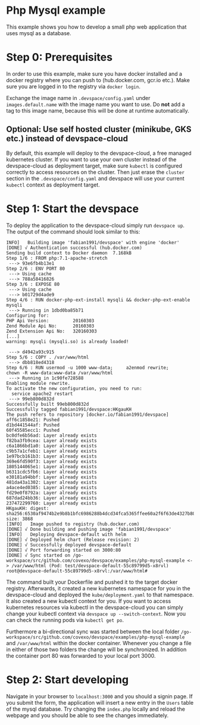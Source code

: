 # Php Mysql example

This example shows you how to develop a small php web application that uses mysql as a database.

# Step 0: Prerequisites

In order to use this example, make sure you have docker installed and a docker registry where you can push to (hub.docker.com, gcr.io etc.). Make sure you are logged in to the registry via `docker login`.  

Exchange the image name in `.devspace/config.yaml` under `images.default.name` with the image name you want to use. Do **not** add a tag to this image name, because this will be done at runtime automatically.  

## Optional: Use self hosted cluster (minikube, GKS etc.) instead of devspace-cloud

By default, this example will deploy to the devspace-cloud, a free managed kubernetes cluster. If you want to use your own cluster instead of the devspace-cloud as deployment target, make sure `kubectl` is configured correctly to access resources on the cluster. Then just erase the `cluster` section in the `.devspace/config.yaml` and devspace will use your current `kubectl` context as deployment target.  

# Step 1: Start the devspace

To deploy the application to the devspace-cloud simply run `devspace up`. The output of the command should look similar to this: 

```
INFO]   Building image 'fabian1991/devspace' with engine 'docker'
[DONE] √ Authentication successful (hub.docker.com)
Sending build context to Docker daemon  7.168kB
Step 1/6 : FROM php:7.1-apache-stretch
 ---> 93e6fb4b13e1
Step 2/6 : ENV PORT 80
 ---> Using cache
 ---> 788a58416826
Step 3/6 : EXPOSE 80
 ---> Using cache
 ---> b01729d4ade9
Step 4/6 : RUN docker-php-ext-install mysqli && docker-php-ext-enable mysqli
 ---> Running in 1dbd0ba85b71
Configuring for:
PHP Api Version:         20160303
Zend Module Api No:      20160303
Zend Extension Api No:   320160303
[...]
warning: mysqli (mysqli.so) is already loaded!

 ---> d4942a93c915
Step 5/6 : COPY . /var/www/html
 ---> dbb818ed4318
Step 6/6 : RUN usermod -u 1000 www-data;     a2enmod rewrite;     chown -R www-data:www-data /var/www/html
 ---> Running in 1c90fe728588
Enabling module rewrite.
To activate the new configuration, you need to run:
  service apache2 restart
 ---> 99eb800d832d
Successfully built 99eb800d832d
Successfully tagged fabian1991/devspace:HKgauKH
The push refers to repository [docker.io/fabian1991/devspace]
aff6c1858e21: Pushed
d1bd441544af: Pushed
60f45585ecc1: Pushed
bc0dfe6b56ad: Layer already exists
f82ba3fb9cea: Layer already exists
c6a1866bd1a0: Layer already exists
c9b57a1cfeb1: Layer already exists
1e97bcb161b3: Layer already exists
369e6fd590f3: Layer already exists
1805144065e1: Layer already exists
b6311cdc5fb6: Layer already exists
e30181a94bbf: Layer already exists
481da43a1302: Layer already exists
a4ace4ed0385: Layer already exists
fd29e0f8792a: Layer already exists
687dad24bb36: Layer already exists
237472299760: Layer already exists
HKgauKH: digest: sha256:6530af9474b2e9b8b1bfc6986288b4dcd34fca5365ffee60a2f6f63de4327b80 size: 3868
[INFO]   Image pushed to registry (hub.docker.com)
[DONE] √ Done building and pushing image 'fabian1991/devspace'
[INFO]   Deploying devspace-default with helm
[DONE] √ Deployed helm chart (Release revision: 2)
[DONE] √ Successfully deployed devspace-default
[DONE] √ Port forwarding started on 3000:80
[DONE] √ Sync started on /go-workspace/src/github.com/covexo/devspace/examples/php-mysql-example <-> /var/www/html (Pod: test/devspace-default-55c89799d5-x8rvl)
root@devspace-default-55c89799d5-x8rvl:/var/www/html#
```

The command built your Dockerfile and pushed it to the target docker registry. Afterwards, it created a new kubernetes namespace for you in the devspace-cloud and deployed the `kube/deployment.yaml` to that namespace. It also created a new kubectl context for you. If you want to access kubernetes resources via kubectl in the devspace-cloud you can simply change your kubectl context via `devspace up --switch-context`. Now you can check the running pods via `kubectl get po`.

Furthermore a bi-directional sync was started between the local folder `/go-workspace/src/github.com/covexo/devspace/examples/php-mysql-example` and `/var/www/html` within the docker container. Whenever you change a file in either of those two folders the change will be synchronized. In addition the container port 80 was forwarded to your local port 3000.  

# Step 2: Start developing

Navigate in your browser to `localhost:3000` and you should a signin page. If you submit the form, the application will insert a new entry in the `Users` table of the mysql database. Try changing the `index.php` locally and reload the webpage and you should be able to see the changes immediately.
